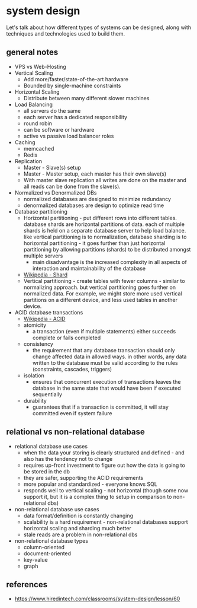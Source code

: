# system design

Let's talk about how different types of systems can be designed, along with
techniques and technologies used to build them.

## general notes
* VPS vs Web-Hosting
* Vertical Scaling
    * Add more/faster/state-of-the-art hardware
    * Bounded by single-machine constraints
* Horizontal Scaling
    * Distribute between many different slower machines
* Load Balancing
    * all servers do the same
    * each server has a dedicated responsibility
    * round robin
    * can be software or hardware
    * active vs passive load balancer roles
* Caching
    * memcached
    * Redis
* Replication
    * Master - Slave(s) setup
    * Master - Master setup, each master has their own slave(s)
    * With master slave replication all writes are done on the master and all
        reads can be done from the slave(s).
* Normalized vs Denormalized DBs
    * normalized databases are designed to minimize redundancy
    * denormalized databases are design to optimize read time
* Database partitioning
    * Horizontal partitioning - put different rows into different tables.
        database shards are horizontal partitions of data. each of multiple
        shards is held on a separate database server to help load balance. like
        vertical partitioning is to normalization, database sharding is to
        horizontal partitioning - it goes further than just horizontal
        partitioning by allowing partitions (shards) to be distributed amongst
        multiple servers
        * main disadvantage is the increased complexity in all aspects of
            interaction and maintainability of the database
    * [Wikipedia - Shard](https://en.wikipedia.org/wiki/Shard_(database_architecture))
    * Vertical partitioning - create tables with fewer columns - similar to
        normalizing approach. but vertical partitioning goes further on
        normalized data. For example, we might store more used vertical
        partitions on a different device, and less used tables in another
        device.
* ACID database transactions
    * [Wikipedia - ACID](https://en.wikipedia.org/wiki/ACID_(computer_science))
    * atomicity
        * a transaction (even if multiple statements) either succeeds complete
            or fails completed
    * consistency
        * the requirement that any database transaction should only change
            affected data in allowed ways. in other words, any data written to
            the database must be valid according to the rules (constraints,
            cascades, triggers)
    * isolation
        * ensures that concurrent execution of transactions leaves the database
            in the same state that would have been if executed sequentially
    * durability
        * guarantees that if a transaction is committed, it will stay committed
            even if system failure

## relational vs non-relational database
* relational database use cases
    * when the data your storing is clearly structured and defined - and also
        has the tendency not to change
    * requires up-front investment to figure out how the data is going to be
        stored in the db
    * they are safer, supporting the ACID requirements
    * more popular and standardized - everyone knows SQL
    * responds well to vertical scaling - not horizontal (though some now
        support it, but it is a complex thing to setup in comparison to
        non-relational dbs)
* non-relational database use cases
    * data format/definition is constantly changing
    * scalability is a hard requirement - non-relational databases support
        horizontal scaling and sharding much better
    * stale reads are a problem in non-relational dbs
* non-relational database types
    * column-oriented
    * document-oriented
    * key-value
    * graph

## references
* https://www.hiredintech.com/classrooms/system-design/lesson/60
